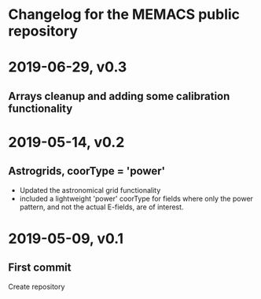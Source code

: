 # Changelog for the MEMACS public repository

# 2019-06-29, v0.3
## Arrays cleanup and adding some calibration functionality

# 2019-05-14, v0.2
## Astrogrids, coorType = 'power'
- Updated the astronomical grid functionality 
- included a lightweight 'power' coorType for fields where only the power pattern, and not the actual E-fields, are of interest.

# 2019-05-09, v0.1
## First commit
Create repository




